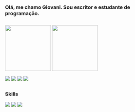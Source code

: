 ### Olá, me chamo Giovani. Sou escritor e estudante de programação.
##

<img height='150em' src='https://github-readme-stats.vercel.app/api?username=jiloporti&show_icons=true&theme=onedark'></img>
<img height='150em' src='https://github-readme-stats.vercel.app/api/top-langs/?username=jiloporti&layout=compact&theme=onedark'></img>

<a href='https://jiloporti.itch.io' target='_blank'><img src='https://img.shields.io/badge/Itch.io-FA5C5C?style=for-the-badge&logo=itchdotio&logoColor=white'></img></a>
<a href='https://www.linkedin.com/in/giovanilourenco/' target='_blank'><img src='https://img.shields.io/badge/LinkedIn-0077B5?style=for-the-badge&logo=linkedin&logoColor=white'></img></a>
<a href='mailto:giovanilou@gmail.com' target='_blank'><img src='https://img.shields.io/badge/Gmail-D14836?style=for-the-badge&logo=gmail&logoColor=white'></img></a>
<a href='https://www.instagram.com/giovaniporti/'><img src='https://img.shields.io/badge/Instagram-E4405F?style=for-the-badge&logo=instagram&logoColor=white'></img></a>
##
### Skills

<img src='https://img.shields.io/badge/HTML5-E34F26?style=for-the-badge&logo=html5&logoColor=white'></img>
<img src='https://img.shields.io/badge/CSS3-1572B6?style=for-the-badge&logo=css3&logoColor=white'></img>
<img src='https://img.shields.io/badge/JavaScript-F7DF1E?style=for-the-badge&logo=javascript&logoColor=black'></img>
<!--
**jiloporti/jiloporti** is a ✨ _special_ ✨ repository because its `README.md` (this file) appears on your GitHub profile.

Here are some ideas to get you started:

- 🔭 I’m currently working on ...
- 🌱 I’m currently learning ...
- 👯 I’m looking to collaborate on ...
- 🤔 I’m looking for help with ...
- 💬 Ask me about ...
- 📫 How to reach me: ...
- 😄 Pronouns: ...
- ⚡ Fun fact: ...
-->

